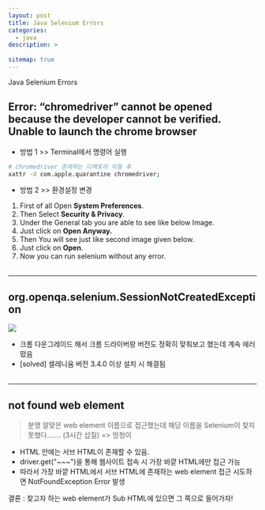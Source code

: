 ```yaml
---
layout: post
title: Java Selenium Errors
categories: 
  - java
description: >
  
sitemap: true
---
```

Java Selenium Errors

## Error: “chromedriver” cannot be opened because the developer cannot be verified. Unable to launch the chrome browser

-   방법 1 >> Terminal에서 명령어 실행

```bash
# chromedriver 존재하는 디렉토리 이동 후
xattr -d com.apple.quarantine chromedriver;

```

-   방법 2 >> 환경설정 변경

1. First of all Open **System Preferences**.
2. Then Select **Security & Privacy**.
3. Under the General tab you are able to see like below Image.
4. Just click on **Open Anyway.**
5. Then You will see just like second image given below.
6. Just click on **Open**.
7. Now you can run selenium without any error.
<br><br>

---
## org.openqa.selenium.SessionNotCreatedException

![](https://blog.kakaocdn.net/dn/ByioD/btrQjmstStK/cdoyaUcj3Pks7a1BV7qcJK/img.png)

-   크롬 다운그레이드 해서 크롬 드라이버랑 버전도 정확히 맞춰보고 했는데 계속 에러떴음
-   [solved] 셀레니움 버전 3.4.0 이상 설치 시 해결됨
<br><br>

---

## not found web element

> 분명 알맞은 web element 이름으로 접근했는데 해당 이름을 Selenium이 찾지 못했다....... (3시간 삽질) => 멍청이

-   HTML 안에는 서브 HTML이 존재할 수 있음.
-   driver.get("~~~")을 통해 웹사이트 접속 시 가장 바깥 HTML에만 접근 가능
-   따라서 가장 바깥 HTML에서 서브 HTML에 존재하는 web element 접근 시도하면 NotFoundException Error 발생

결론 : 찾고자 하는 web element가 Sub HTML에 있으면 그 쪽으로 들어가자!